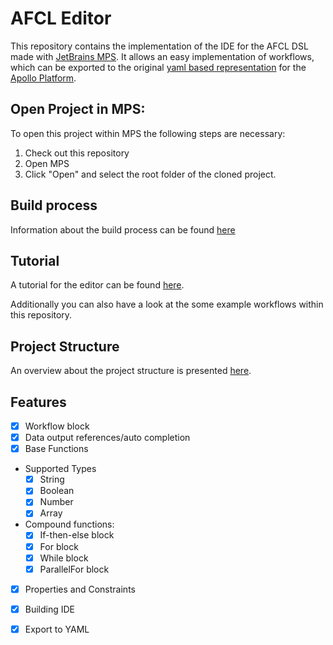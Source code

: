 # AFCL Editor

This repository contains the implementation of the IDE for the AFCL DSL made with [JetBrains MPS](https://www.jetbrains.com/mps/). It allows an easy implementation of workflows, which can be exported to the original [yaml based representation](https://apollowf.github.io/learn.html) for the [Apollo Platform](https://github.com/Apollo-Workflows).

## Open Project in MPS:

To open this project within MPS the following steps are necessary:
1. Check out this repository
2. Open MPS
3. Click "Open" and select the root folder of the cloned project.


## Build process

Information about the build process can be found [here](docs/build.md)

## Tutorial

A tutorial for the editor can be found [here](docs/tutorial.md).

Additionally you can also have a look at the some example workflows within this repository.

## Project Structure

An overview about the project structure is presented [here](docs/project_structure.md).

## Features

- [x] Workflow block
- [x] Data output references/auto completion
- [x] Base Functions
- Supported Types
    - [x] String
    - [x] Boolean
    - [x] Number 
    - [x] Array
- Compound functions:
    - [x] If-then-else block
    - [x] For block
    - [x] While block
    - [x] ParallelFor block
- [x] Properties and Constraints
- [x] Building IDE
- [x] Export to YAML

